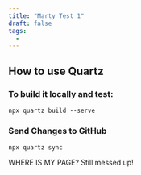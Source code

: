 ```yaml
---
title: "Marty Test 1"
draft: false
tags:
  -
---
```


## How to use Quartz

### To build it locally and test:

```
npx quartz build --serve
```

### Send Changes to GitHub

```
npx quartz sync
```

WHERE IS MY PAGE?
Still messed up!
